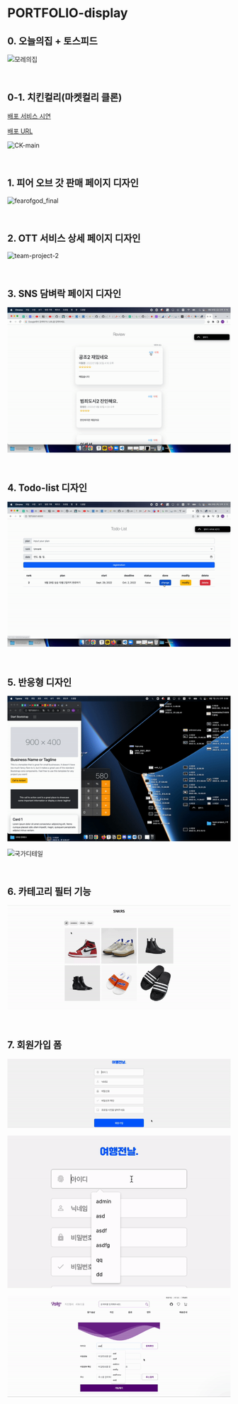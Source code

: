 # PORTFOLIO-display



## 0. 오늘의집 + 토스피드

![모레의집](README.assets/모레의집.gif)

<br>

## 0-1. 치킨컬리(마켓컬리 클론)

[배포 서비스 시연](https://www.youtube.com/watch?v=9K4vOyYXk3g)

[배포 URL](http://kurly.shop/products)

![CK-main](README.assets/CK-main.png)

<br>

## 1. 피어 오브 갓 판매 페이지 디자인

![fearofgod_final](README.assets/fearofgod_final.gif)

<br>

## 2. OTT 서비스 상세 페이지 디자인

![team-project-2](README.assets/OTT.gif)

<br>

## 3. SNS 담벼락 페이지 디자인 

![django-pair (1)](README.assets/SNS.gif)

<br>

## 4. Todo-list 디자인

![practice04](README.assets/practice04.gif)

<br>

## 5. 반응형 디자인

![web-07](README.assets/web-07.gif)

![국가디테일](README.assets/responsive.gif)

<br>

## 6. 카테고리 필터 기능

![1](README.assets/1.gif)

<br>

## 7. 회원가입 폼

![03_회원가입](README.assets/signup1.gif)

![회원가입유효성](README.assets/signup2.gif)

![03_회원가입](README.assets/signup3.gif)

<br>
